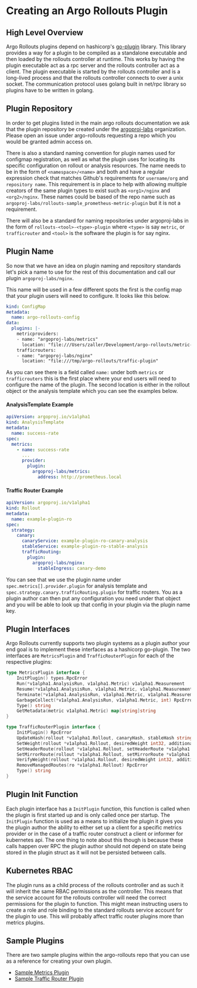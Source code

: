# Creating an Argo Rollouts Plugin

## High Level Overview

Argo Rollouts plugins depend on hashicorp's [go-plugin](https://github.com/hashicorp/go-plugin) library. This library 
provides a way for a plugin to be compiled as a standalone executable and then loaded by the rollouts controller at runtime.
This works by having the plugin executable act as a rpc server and the rollouts controller act as a client. The plugin executable
is started by the rollouts controller and is a long-lived process and that the rollouts controller connects to over a unix socket.
The communication protocol uses golang built in net/rpc library so plugins have to be written in golang.

## Plugin Repository

In order to get plugins listed in the main argo rollouts documentation we ask that the plugin repository be created under
the [argoproj-labs](https://github.com/argoproj-labs) organization. Please open an issue under argo-rollouts requesting a 
repo which you would be granted admin access on. 

There is also a standard naming convention for plugin names used for configmap registration, as well as what the plugin 
uses for locating its specific configuration on rollout or analysis resources. The name needs to be in the form of 
`<namespace>/<name>` and both <namespace> and <name> have a regular expression check that matches Github's requirements 
for `username/org` and `repository name`. This requirement is in place to help with allowing multiple creators of the same plugin 
types to exist such as `<org1>/nginx` and `<org2>/nginx`. These names could be based of the repo name such 
as `argoproj-labs/rollouts-sample_prometheus-metric-plugin` but it is not a requirement. 

There will also be a standard for naming repositories under argoproj-labs in the form of `rollouts-<tool>-<type>-plugin`
where `<type>` is say `metric`, or `trafficrouter` and `<tool>` is the software the plugin is for say nginx.

## Plugin Name

So now that we have an idea on plugin naming and repository standards let's pick a name to use for the rest of this 
documentation and call our plugin `argoproj-labs/nginx`.

This name will be used in a few different spots the first is the config map that your plugin users will need to configure.
It looks like this below.

```yaml
kind: ConfigMap
metadata:
  name: argo-rollouts-config
data:
  plugins: |-
    metricproviders:
    - name: "argoproj-labs/metrics"
      location: "file:///Users/zaller/Development/argo-rollouts/metric-plugin"
    trafficrouters:
    - name: "argoproj-labs/nginx"
      location: "file:///tmp/argo-rollouts/traffic-plugin"
```

As you can see there is a field called `name:` under both `metrics` or `trafficrouters` this is the first place where your
end users will need to configure the name of the plugin. The second location is either in the rollout object or the analysis
template which you can see the examples below.

#### AnalysisTemplate Example
```yaml
apiVersion: argoproj.io/v1alpha1
kind: AnalysisTemplate
metadata:
  name: success-rate
spec:
  metrics:
    - name: success-rate
      ...
      provider:
        plugin:
          argoproj-labs/metrics:
            address: http://prometheus.local
```

#### Traffic Router Example
```yaml
apiVersion: argoproj.io/v1alpha1
kind: Rollout
metadata:
  name: example-plugin-ro
spec:
  strategy:
    canary:
      canaryService: example-plugin-ro-canary-analysis
      stableService: example-plugin-ro-stable-analysis
      trafficRouting:
        plugin:
          argoproj-labs/nginx:
            stableIngress: canary-demo
```

You can see that we use the plugin name under `spec.metrics[].provider.plugin` for analysis template and `spec.strategy.canary.trafficRouting.plugin`
for traffic routers. You as a plugin author can then put any configuration you need under that object and you will be able to
look up that config in your plugin via the plugin name key.

## Plugin Interfaces

Argo Rollouts currently supports two plugin systems as a plugin author your end goal is to implement these interfaces as
a hashicorp go-plugin. The two interfaces are `MetricsPlugin` and `TrafficRouterPlugin` for each of the respective plugins:

```go
type MetricsPlugin interface { 
	InitPlugin() types.RpcError
	Run(*v1alpha1.AnalysisRun, v1alpha1.Metric) v1alpha1.Measurement
	Resume(*v1alpha1.AnalysisRun, v1alpha1.Metric, v1alpha1.Measurement) v1alpha1.Measurement
	Terminate(*v1alpha1.AnalysisRun, v1alpha1.Metric, v1alpha1.Measurement) v1alpha1.Measurement
	GarbageCollect(*v1alpha1.AnalysisRun, v1alpha1.Metric, int) RpcError
	Type() string
	GetMetadata(metric v1alpha1.Metric) map[string]string
}

type TrafficRouterPlugin interface {
	InitPlugin() RpcError
	UpdateHash(rollout *v1alpha1.Rollout, canaryHash, stableHash string, additionalDestinations []v1alpha1.WeightDestination) RpcError
	SetWeight(rollout *v1alpha1.Rollout, desiredWeight int32, additionalDestinations []v1alpha1.WeightDestination) RpcError
	SetHeaderRoute(rollout *v1alpha1.Rollout, setHeaderRoute *v1alpha1.SetHeaderRoute) RpcError
	SetMirrorRoute(rollout *v1alpha1.Rollout, setMirrorRoute *v1alpha1.SetMirrorRoute) RpcError
	VerifyWeight(rollout *v1alpha1.Rollout, desiredWeight int32, additionalDestinations []v1alpha1.WeightDestination) (*bool, RpcError)
	RemoveManagedRoutes(ro *v1alpha1.Rollout) RpcError
	Type() string
}
```

## Plugin Init Function

Each plugin interface has a `InitPlugin` function, this function is called when the plugin is first started up and is only called 
once per startup. The `InitPlugin` function is used as a means to initialize the plugin it gives you the plugin author the ability 
to either set up a client for a specific metrics provider or in the case of a traffic router construct a client or informer 
for kubernetes api. The one thing to note about this though is because these calls happen over RPC the plugin author should
not depend on state being stored in the plugin struct as it will not be persisted between calls.

## Kubernetes RBAC

The plugin runs as a child process of the rollouts controller and as such it will inherit the same RBAC permissions as the
controller. This means that the service account for the rollouts controller will need the correct permissions for the plugin 
to function. This might mean instructing users to create a role and role binding to the standard rollouts service account 
for the plugin to use. This will probably affect traffic router plugins more than metrics plugins.

## Sample Plugins

There are two sample plugins within the argo-rollouts repo that you can use as a reference for creating your own plugin.

* [Sample Metrics Plugin](https://github.com/argoproj/argo-rollouts/tree/master/test/cmd/sample-metrics-plugin)
* [Sample Traffic Router Plugin](https://github.com/argoproj/argo-rollouts/tree/master/test/cmd/sample-trafficrouter-plugin)